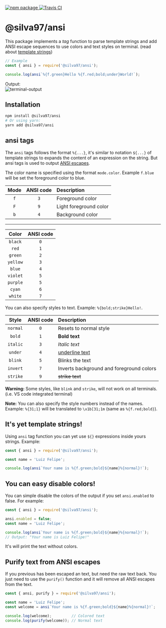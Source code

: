 [
    ![npm package](https://img.shields.io/npm/v/@silva97/ansi)
](https://www.npmjs.com/package/@silva97/ansi)
[
    ![Travis CI](https://travis-ci.com/Silva97/ansi.svg?branch=master)
](https://travis-ci.com/github/Silva97/ansi)
# @silva97/ansi

This package implements a *tag* function to parse template strings and add ANSI escape sequences
to use colors and text styles on terminal. (read about [template strings])

```JavaScript
// Example
const { ansi } = require('@silva97/ansi');

console.log(ansi`%{f.green}Hello %{f.red;bold;under}World!`);
```

Output:  
![terminal-output](https://i.imgur.com/OxW7scK.png)

## Installation
```bash
npm install @silva97/ansi
# Or using yarn:
yarn add @silva97/ansi
```

## ansi tags
The `ansi` tags follows the format `%{...}`, it's similar to notation `${...}` of template strings
to expands the content of an expression on the string. But ansi tags is used to output [ANSI escapes].

The color name is specified using the format `mode.color`. Example `f.blue` will be set the foreground
color to blue.

| Mode | ANSI code | Description            |
| :--: | :-------: | :--------------------- |
| `f`  |    `3`    | Foreground color       |
| `F`  |    `9`    | Light foreground color |
| `b`  |    `4`    | Background color       |

---------------------------------

|   Color  | ANSI code |
| :------: | :-------: |
| `black`  |    `0`    |
| `red`    |    `1`    |
| `green`  |    `2`    |
| `yellow` |    `3`    |
| `blue`   |    `4`    |
| `violet` |    `5`    |
| `purple` |    `5`    |
| `cyan`   |    `6`    |
| `white`  |    `7`    |

You can also specify styles to text. Example: `%{bold;strike}Hello!`.

|   Style  | ANSI code | Description                              |
| :------: | :-------: | :--------------------------------------- |
| `normal` |    `0`    | Resets to normal style                   |
| `bold`   |    `1`    | **Bold text**                            |
| `italic` |    `3`    | *Italic text*                            |
| `under`  |    `4`    | <u>underline text</u>                    |
| `blink`  |    `5`    | Blinks the text                          |
| `invert` |    `7`    | Inverts background and foreground colors |
| `strike` |    `9`    | ~~strike text~~                          |

**Warning:** Some styles, like `blink` and `strike`, will not work on all terminals. (i.e. VS code integrated terminal)

**Note:** You can also specify the style numbers instead of the names. Example: `%{31;1}` will be
translated to `\x1b[31;1m` (same as `%{f.red;bold}`).

## It's yet template strings!
Using `ansi` tag function you can yet use `${}` expressions inside yours strings. Example:
```JavaScript
const { ansi } = require('@silva97/ansi');

const name = 'Luiz Felipe';

console.log(ansi`Your name is %{f.green;bold}${name}%{normal}!`);
```

## You can easy disable colors!
You can simple disable the colors of the output if you set `ansi.enabled` to false. For example:
```JavaScript
const { ansi } = require('@silva97/ansi');

ansi.enabled = false;
const name = 'Luiz Felipe';

console.log(ansi`Your name is %{f.green;bold}${name}%{normal}!`);
// Output: "Your name is Luiz Felipe!"
```

It's will print the text without colors.

## Purify text from ANSI escapes
If you previous has been escaped an text, but need the raw text back. You just need to use
the `purify()` function and it will remove all ANSI escapes from the text.

```JavaScript
const { ansi, purify } = require('@silva97/ansi');

const name = 'Luiz Felipe';
const welcome = ansi`Your name is %{f.green;bold}${name}%{normal}!`;

console.log(welcome);         // Colored text
console.log(purify(welcome)); // Normal text

```


<!-- Links -->
[template strings]: https://developer.mozilla.org/en-US/docs/Web/JavaScript/Reference/Template_literals
[ANSI escapes]: https://en.wikipedia.org/wiki/ANSI_escape_code
